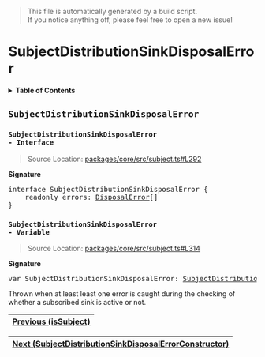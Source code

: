 > This file is automatically generated by a build script.<br>If you notice anything off, please feel free to open a new issue!

# SubjectDistributionSinkDisposalError

<details><summary><b>Table of Contents</b></summary><br>

1. [<code>SubjectDistributionSinkDisposalError</code>](#SubjectDistributionSinkDisposalError) - [<code>Interface</code>](#SubjectDistributionSinkDisposalError-Interface), [<code>Variable</code>](#SubjectDistributionSinkDisposalError-Variable)</details>

## <a name="SubjectDistributionSinkDisposalError"></a><code>SubjectDistributionSinkDisposalError</code>

### <a name="SubjectDistributionSinkDisposalError-Interface"></a><code>SubjectDistributionSinkDisposalError - Interface</code>

> Source Location: [packages\/core\/src\/subject.ts#L292](..\/..\/packages\/core\/src\/subject.ts#L292)

<b>Signature</b>

<pre>interface SubjectDistributionSinkDisposalError {<br>    readonly errors: <a href="../01-api-disposable/02-DisposalError.md#DisposalError-Interface">DisposalError</a>[]<br>}</pre>

### <a name="SubjectDistributionSinkDisposalError-Variable"></a><code>SubjectDistributionSinkDisposalError - Variable</code>

> Source Location: [packages\/core\/src\/subject.ts#L314](..\/..\/packages\/core\/src\/subject.ts#L314)

<b>Signature</b>

<pre>var SubjectDistributionSinkDisposalError: <a href="03-SubjectDistributionSinkDisposalErrorConstructor.md#SubjectDistributionSinkDisposalErrorConstructor">SubjectDistributionSinkDisposalErrorConstructor</a></pre>

Thrown when at least least one error is caught during the checking of whether a subscribed sink is active or not.<br>

| [Previous \(isSubject\)](01-isSubject.md#readme) |
| --- |

<div align="right">

| [Next \(SubjectDistributionSinkDisposalErrorConstructor\)](03-SubjectDistributionSinkDisposalErrorConstructor.md#readme) |
| --- |
</div>
